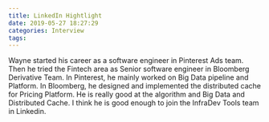 ```yaml
---
title: LinkedIn Hightlight
date: 2019-05-27 18:27:29
categories: Interview
tags:
---
```

Wayne started his career as a software engineer in Pinterest Ads team. Then he tried the Fintech area as Senior software engineer in Bloomberg Derivative Team. In Pinterest, he mainly worked on Big Data pipeline and Platform. In Bloomberg, he designed and implemented the distributed cache for Pricing Platform. He is really good at the algorithm and Big Data and Distributed Cache. I think he is good enough to join the InfraDev Tools team in Linkedin.
